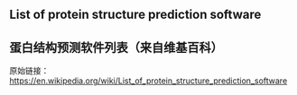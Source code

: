 ## List of protein structure prediction software
## 蛋白结构预测软件列表（来自维基百科）

原始链接：https://en.wikipedia.org/wiki/List_of_protein_structure_prediction_software


